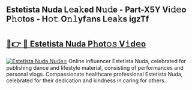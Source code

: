 ## Estetista Nuda L𝚎a𝚔ed N𝚞𝚍e - Part-X5Y Vi𝚍𝚎o P𝚑𝚘tos - H𝚘𝚝 O𝚗𝚕yf𝚊ns L𝚎a𝚔s igzTf

# <h2><a href="http://kfaya0b.oniu.top/?m=Estetista+Nuda">🔗👉 🔴 Estetista Nuda P𝚑ot𝚘𝚜 V𝚒d𝚎o</a></h2>

[![Estetista Nuda Nu𝚍e𝚜](https://i.imgur.com/0qMVB7G.gif)](http://kfaya0b.oniu.top/?m=Estetista+Nuda)
Online influencer Estetista Nuda, celebrated for publishing dance and lifestyle material, consisting of performances and personal vlogs. Compassionate healthcare professional Estetista Nuda, celebrated for their dedication and kindness in caring for others.  
